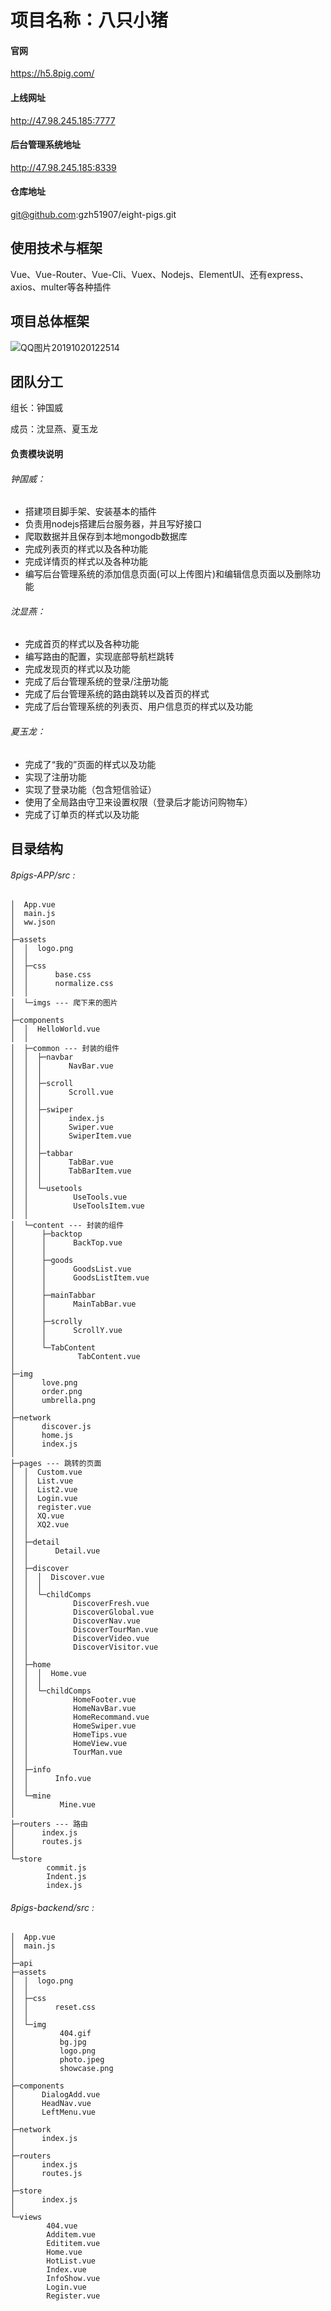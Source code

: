 # 项目名称：八只小猪

#### 官网
https://h5.8pig.com/

#### 上线网址

http://47.98.245.185:7777

#### 后台管理系统地址

http://47.98.245.185:8339

#### 仓库地址

git@github.com:gzh51907/eight-pigs.git

## 使用技术与框架

Vue、Vue-Router、Vue-Cli、Vuex、Nodejs、ElementUI、还有express、axios、multer等各种插件

## 项目总体框架

![QQ图片20191020122514](./QQ图片20191020122514.png)

## 团队分工

组长：钟国威

成员：沈显燕、夏玉龙

#### 负责模块说明

###### 钟国威：

- 搭建项目脚手架、安装基本的插件
- 负责用nodejs搭建后台服务器，并且写好接口
- 爬取数据并且保存到本地mongodb数据库
- 完成列表页的样式以及各种功能
- 完成详情页的样式以及各种功能
- 编写后台管理系统的添加信息页面(可以上传图片)和编辑信息页面以及删除功能

###### 沈显燕：

- 完成首页的样式以及各种功能
- 编写路由的配置，实现底部导航栏跳转
- 完成发现页的样式以及功能
- 完成了后台管理系统的登录/注册功能
- 完成了后台管理系统的路由跳转以及首页的样式
- 完成了后台管理系统的列表页、用户信息页的样式以及功能

###### 夏玉龙：

- 完成了“我的”页面的样式以及功能
- 实现了注册功能
- 实现了登录功能（包含短信验证）
- 使用了全局路由守卫来设置权限（登录后才能访问购物车）
- 完成了订单页的样式以及功能

## 目录结构

###### 8pigs-APP/src :

```
│  App.vue
│  main.js
│  ww.json
│
├─assets
│  │  logo.png
│  │
│  ├─css
│  │      base.css
│  │      normalize.css
│  │
│  └─imgs --- 爬下来的图片
│
├─components
│  │  HelloWorld.vue
│  │
│  ├─common --- 封装的组件
│  │  ├─navbar
│  │  │      NavBar.vue
│  │  │
│  │  ├─scroll
│  │  │      Scroll.vue
│  │  │
│  │  ├─swiper
│  │  │      index.js
│  │  │      Swiper.vue
│  │  │      SwiperItem.vue
│  │  │
│  │  ├─tabbar
│  │  │      TabBar.vue
│  │  │      TabBarItem.vue
│  │  │
│  │  └─usetools
│  │          UseTools.vue
│  │          UseToolsItem.vue
│  │
│  └─content --- 封装的组件
│      ├─backtop
│      │      BackTop.vue
│      │
│      ├─goods
│      │      GoodsList.vue
│      │      GoodsListItem.vue
│      │
│      ├─mainTabbar
│      │      MainTabBar.vue
│      │
│      ├─scrolly
│      │      ScrollY.vue
│      │
│      └─TabContent
│              TabContent.vue
│
├─img
│      love.png
│      order.png
│      umbrella.png
│
├─network 
│      discover.js
│      home.js
│      index.js
│
├─pages --- 跳转的页面
│  │  Custom.vue
│  │  List.vue
│  │  List2.vue
│  │  Login.vue
│  │  register.vue
│  │  XQ.vue
│  │  XQ2.vue
│  │
│  ├─detail
│  │      Detail.vue
│  │
│  ├─discover
│  │  │  Discover.vue
│  │  │
│  │  └─childComps
│  │          DiscoverFresh.vue
│  │          DiscoverGlobal.vue
│  │          DiscoverNav.vue
│  │          DiscoverTourMan.vue
│  │          DiscoverVideo.vue
│  │          DiscoverVisitor.vue
│  │
│  ├─home
│  │  │  Home.vue
│  │  │
│  │  └─childComps
│  │          HomeFooter.vue
│  │          HomeNavBar.vue
│  │          HomeRecommand.vue
│  │          HomeSwiper.vue
│  │          HomeTips.vue
│  │          HomeView.vue
│  │          TourMan.vue
│  │
│  ├─info
│  │      Info.vue
│  │
│  └─mine
│          Mine.vue
│
├─routers --- 路由
│      index.js
│      routes.js
│
└─store
        commit.js
        Indent.js
        index.js
```



###### 8pigs-backend/src :

```
│  App.vue
│  main.js
│
├─api
├─assets
│  │  logo.png
│  │
│  ├─css
│  │      reset.css
│  │
│  └─img
│          404.gif
│          bg.jpg
│          logo.png
│          photo.jpeg
│          showcase.png
│
├─components
│      DialogAdd.vue
│      HeadNav.vue
│      LeftMenu.vue
│
├─network
│      index.js
│
├─routers
│      index.js
│      routes.js
│
├─store
│      index.js
│
└─views
        404.vue
        Additem.vue
        Edititem.vue
        Home.vue
        HotList.vue
        Index.vue
        InfoShow.vue
        Login.vue
        Register.vue
```

